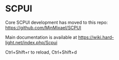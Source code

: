 # SCPUI

Core SCPUI development has moved to this repo:
https://github.com/MjnMixael/SCPUI

Main documentation is available at
https://wiki.hard-light.net/index.php/Scpui

Ctrl+Shift+r to reload, Ctrl+Shift+d
